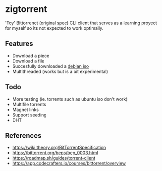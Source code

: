# zigtorrent

'Toy' Bittorrenct (original spec) CLI client that serves as a learning proyect for myself so its not expected to work optimally.  

## Features
- Download a piece
- Download a file
- Succesfully downloaded a [debian iso](https://cdimage.debian.org/debian-cd/current/amd64/bt-cd/)
- Multithreaded (works but is a bit experimental)

## Todo
- More testing (ie. torrents such as ubuntu iso don't work)
- Multifile torrents
- Magnet links
- Support seeding
- DHT

## References
- https://wiki.theory.org/BitTorrentSpecification
- https://bittorrent.org/beps/bep_0003.html
- https://roadmap.sh/guides/torrent-client
- https://app.codecrafters.io/courses/bittorrent/overview
